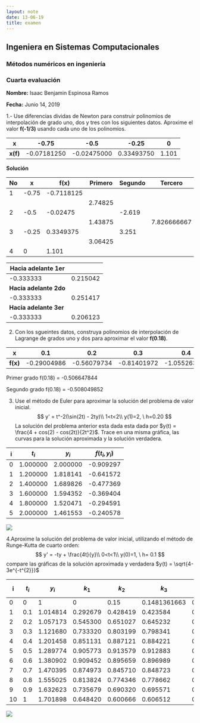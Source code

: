 ```yaml
---
layout: note
date: 13-06-19
title: examen
---
```


## Ingeniera en Sistemas Computacionales

### Métodos numéricos en ingeniería 

### Cuarta evaluación

**Nombre:** Isaac Benjamin Espinosa Ramos

**Fecha:** Junio 14, 2019

1.-  Use diferencias dividas de Newton para construir polinomios de interpolación de grado uno, dos y tres con los siguientes datos. Aproxime el valor **f(-1/3)** usando cada uno de los polinomios.

| x        | -0.75       | -0.5        | -0.25      | 0     |
| -------- | ----------- | ----------- | ---------- | ----- |
| **x(f)** | -0.07181250 | -0.02475000 | 0.33493750 | 1.101 |

**Solución**

| No   | x     | f(x)       | Primero | Segundo | Tercero     |
| ---- | ----- | ---------- | ------- | ------- | ----------- |
| 1    | -0.75 | -0.7118125 |         |         |             |
|      |       |            | 2.74825 |         |             |
| 2    | -0.5  | -0.02475   |         | -2.619  |             |
|      |       |            | 1.43875 |         | 7.826666667 |
| 3    | -0.25 | 0.3349375  |         | 3.251   |             |
|      |       |            | 3.06425 |         |             |
| 4    | 0     | 1.101      |         |         |             |

| Hacia adelante 1er     |          |
| ---------------------- | -------- |
| -0.333333              | 0.215042 |
| **Hacia adelante 2do** |          |
| -0.333333              | 0.251417 |
| **Hacia adelante 3er** |          |
| -0.333333              | 0.206123 |

2. Con  los sgueintes datos, construya polinomios de interpolación de Lagrange de grados uno y dos para aproximar el valor **f(0.18)**.

| x        | 0.1         | 0.2         | 0.3         | 0.4          |
| -------- | ----------- | ----------- | ----------- | ------------ |
| **f(x)** | -0.29004986 | -0.56079734 | -0.81401972 | -1.055263020 |



Primer grado f(0.18) = -0.506647844

Segundo grado f(0.18) = -0.508049852



3. Use el método de Euler para aproximar la solución del problema de valor inicial.
   $$
   y' = t^-2(\sin(2t) - 2ty)\\
   1<t<2\\
   y(1)=2, \ h=0.20
   $$
   La solución del problema anterior esta dada esta dada por $y(t) = \frac{4 + cos(2) - cos(2t)}{2t^2}$. Trace en una misma gráfica, las curvas para la solución aproximada y la solución verdadera.
   

| i    | $t_i$    | $y_i$    | $f(t_i, y_i)$ |
| ---- | -------- | -------- | ------------- |
| 0    | 1.000000 | 2.000000 | -0.909297     |
| 1    | 1.200000 | 1.818141 | -0.641572     |
| 2    | 1.400000 | 1.689826 | -0.477369     |
| 3    | 1.600000 | 1.594352 | -0.369404     |
| 4    | 1.800000 | 1.520471 | -0.294591     |
| 5    | 2.000000 | 1.461553 | -0.240578     |

![](resources/fig3.png)

4.Aproxime la solución del problema de valor inicial, utilizando el método de Runge-Kutta de cuarto orden:
$$
y' = -ty + \frac{4t}{y}\\
0<t<1\\
y(0)=1, \ h= 0.1
$$
compare las gráficas de la solución aproximada y verdadera $y(t) = \sqrt{4-3e^{-t^{2}}}$

| i    | $t_i$ | $y_i$    | $k_1$    | $k_2$    | $k_3$        | $k_4$      | Solución verdadera |
| ---- | ----- | -------- | -------- | -------- | ------------ | ---------- | ------------------ |
| 0    | 0     | 1        | 0        | 0.15     | 0.1481361663 | 0.29258867 | 1                  |
| 1    | 0.1   | 1.014814 | 0.292679 | 0.428419 | 0.423584     | 0.544858   | 1.014815           |
| 2    | 0.2   | 1.057173 | 0.545300 | 0.651027 | 0.645232     | 0.732573   | 1.057181           |
| 3    | 0.3   | 1.121680 | 0.733320 | 0.803199 | 0.798341     | 0.850315   | 1.121698           |
| 4    | 0.4   | 1.201458 | 0.851131 | 0.887121 | 0.884221     | 0.905097   | 1.201486           |
| 5    | 0.5   | 1.289774 | 0.905773 | 0.913579 | 0.912883     | 0.909027   | 1.289805           |
| 6    | 0.6   | 1.380902 | 0.909452 | 0.895659 | 0.896989     | 0.874827   | 1.380931           |
| 7    | 0.7   | 1.470395 | 0.874973 | 0.845710 | 0.848723     | 0.813949   | 1.470415           |
| 8    | 0.8   | 1.555025 | 0.813824 | 0.774346 | 0.778662     | 0.736047   | 1.555031           |
| 9    | 0.9   | 1.632623 | 0.735679 | 0.690320 | 0.695571     | 0.648997   | 1.632613           |
| 10   | 1     | 1.701898 | 0.648420 | 0.600666 | 0.606512     | 0.559052   | 1.701870           |

![](resources/fig4.png)